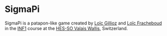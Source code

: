 # SigmaPi
SigmaPi is a patapon-like game created by [Loïc Gillioz](http://github.com/loicgillioz) and [Loïc Fracheboud](http://github.com/loicfracheboud) in the [INF1](http://inf1.begincoding.net) course at the [HES-SO Valais Wallis](http://www.hevs.ch/fr/), Switzerland.
